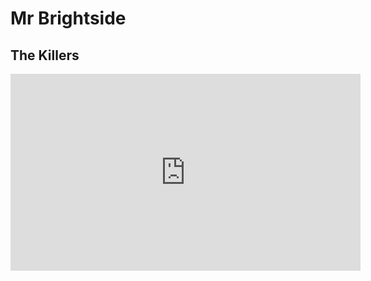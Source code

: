 # Mr Brightside
## The Killers

<iframe width="560" height="315" src="https://www.youtube-nocookie.com/embed/l7MaKmKJqoc?si=yPgkwTIxMgguXi8h" title="YouTube video player" frameborder="0" allow="accelerometer; autoplay; clipboard-write; encrypted-media; gyroscope; picture-in-picture; web-share" allowfullscreen></iframe>